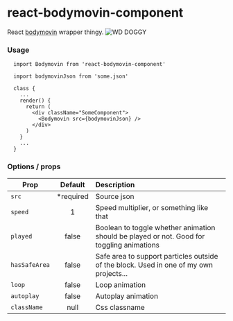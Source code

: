 # react-bodymovin-component

React [bodymovin](https://github.com/bodymovin/bodymovin) wrapper thingy.
![WD DOGGY](https://media.giphy.com/media/3ohhwvr6CZopVx2pz2/giphy.gif)

### Usage
```
  import Bodymovin from 'react-bodymovin-component'

  import bodymovinJson from 'some.json'

  class {
    ...
    render() {
      return (
        <div className="SomeComponent">
          <Bodymovin src={bodymovinJson} />
        </div>
      )
    }
    ...
  }
```


### Options / props

| Prop | Default | Description      |
|-----------|:----------:|:---------|
| `src` | *required | Source json |
| `speed` | 1 | Speed multiplier, or something like that |
| `played` | false | Boolean to toggle whether animation should be played or not. Good for toggling animations |
| `hasSafeArea` | false | Safe area to support particles outside of the block. Used in one of my own projects... |
| `loop` | false | Loop animation |
| `autoplay` | false | Autoplay animation |
| `className` | null | Css classname |
